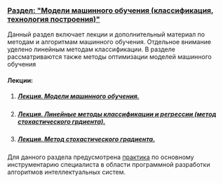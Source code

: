 ### <u>Раздел: "Модели машинного обучения (классификация, технология построения)"</u>

Данный раздел включает лекции и дополнительный материал по методам и алгоритмам машинного обучения. Отдельное внимание уделено линейным методам классификации. В разделе рассматриваются также методы оптимизации моделей машинного обучения 

#### Лекции:

1. ##### 	[Лекция. Модели машинного обучения.](Модели%20машинного%20обучения.pdf)

2. ##### 	[Лекция. Линейные методы классификации и регрессии (метод стохастического грдиента).](Линейные%20методы%20классификации%20и%20регрессии%20(метод%20стохастического%20грдиента).pdf)

3. ##### [Лекция. Метод стохастического градиента.](Метод%20стохастического%20градиента.pdf)





Для данного раздела предусмотрена [практика](../Practice/models/) по основному инструментарию специалиста в области программной разработки алгоритмов интеллектуальных систем.
